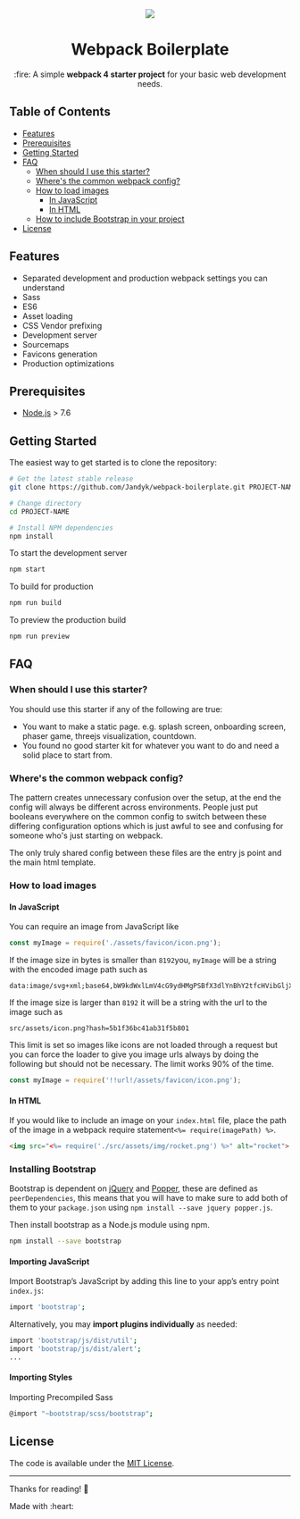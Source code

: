 <div align="center">
  <img src="https://user-images.githubusercontent.com/46722214/52979148-00757f00-33dd-11e9-8019-96677c0dbca7.png">
  <h1>Webpack Boilerplate</h1>
  <p>
    :fire: A simple <strong>webpack 4 starter project</strong> for your basic web development needs.
  </p>
</div>

## Table of Contents

- [Features](#features)
- [Prerequisites](#prerequisites)
- [Getting Started](#getting-started)
- [FAQ](#faq)
  * [When should I use this starter?](#when-should-i-use-this-starter)
  * [Where's the common webpack config?](#wheres-the-common-webpack-config)
  * [How to load images](#how-to-load-images)
    + [In JavaScript](#in-javascript)
    + [In HTML](#in-html)
  * [How to include Bootstrap in your project](#installing-bootstrap)  
- [License](#license)

## Features

* Separated development and production webpack settings you can understand
* Sass
* ES6
* Asset loading
* CSS Vendor prefixing
* Development server
* Sourcemaps
* Favicons generation
* Production optimizations

## Prerequisites

* [Node.js](https://nodejs.org) > 7.6

## Getting Started

The easiest way to get started is to clone the repository:

```bash
# Get the latest stable release
git clone https://github.com/Jandyk/webpack-boilerplate.git PROJECT-NAME

# Change directory
cd PROJECT-NAME

# Install NPM dependencies
npm install
```

To start the development server

```bash
npm start
```

To build for production

```bash
npm run build
```

To preview the production build
```bash
npm run preview
```

## FAQ

### When should I use this starter?

You should use this starter if any of the following are true:

* You want to make a static page. e.g. splash screen, onboarding screen, phaser game, threejs visualization, countdown.
* You found no good starter kit for whatever you want to do and need a solid place to start from.

### Where's the common webpack config?

The pattern creates unnecessary confusion over the setup, at the end the config will always be different across environments.
People just put booleans everywhere on the common config to switch between these differing configuration options which is just awful to see and confusing for someone who's just starting on webpack.

The only truly shared config between these files are the entry js point and the main html template.

### How to load images

#### In JavaScript

You can require an image from JavaScript like
```js
const myImage = require('./assets/favicon/icon.png');
```

If the image size in bytes is smaller than `8192`you, `myImage` will be a string with the encoded image path such as 
```
data:image/svg+xml;base64,bW9kdWxlLmV4cG9ydHMgPSBfX3dlYnBhY2tfcHVibGljX3BhdGhfXyArICJhc3NldHMvaW1hZ2VzL3RpY2stQ3lydkhSdi5zdmciOw==
```
If the image size is larger than `8192` it will be a string with the url to the image such as 
```
src/assets/icon.png?hash=5b1f36bc41ab31f5b801
```

This limit is set so images like icons are not loaded through a request but you can force the loader to give you image urls always by doing the following but should not be necessary. The limit works 90% of the time.
```js
const myImage = require('!!url!/assets/favicon/icon.png');
```

#### In HTML

If you would like to include an image on your `index.html` file, place the path of the image in a webpack require statement`<%= require(imagePath) %>`.

```html
<img src="<%= require('./src/assets/img/rocket.png') %>" alt="rocket">
```

### Installing Bootstrap

Bootstrap is dependent on [jQuery](https://jquery.com/) and [Popper](https://popper.js.org/), these are defined as `peerDependencies`, this means that you will have to make sure to add both of them to your `package.json` using `npm install --save jquery popper.js`.

Then install bootstrap as a Node.js module using npm.

```bash
npm install --save bootstrap
```

#### Importing JavaScript

Import Bootstrap’s JavaScript by adding this line to your app’s entry point `index.js`:

```bash
import 'bootstrap';
```

Alternatively, you may **import plugins individually** as needed:

```bash
import 'bootstrap/js/dist/util';
import 'bootstrap/js/dist/alert';
...
```

#### Importing Styles

Importing Precompiled Sass

```bash
@import "~bootstrap/scss/bootstrap";
```

## License

The code is available under the [MIT License](LICENSE).

---
Thanks for reading! :pray:
<div>Made with :heart:</div>
